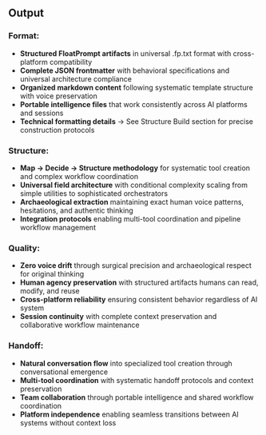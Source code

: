 
## Output

### **Format:**
- **Structured FloatPrompt artifacts** in universal .fp.txt format with cross-platform compatibility
- **Complete JSON frontmatter** with behavioral specifications and universal architecture compliance
- **Organized markdown content** following systematic template structure with voice preservation
- **Portable intelligence files** that work consistently across AI platforms and sessions
- **Technical formatting details** → See Structure Build section for precise construction protocols

### **Structure:**
- **Map → Decide → Structure methodology** for systematic tool creation and complex workflow coordination
- **Universal field architecture** with conditional complexity scaling from simple utilities to sophisticated orchestrators  
- **Archaeological extraction** maintaining exact human voice patterns, hesitations, and authentic thinking
- **Integration protocols** enabling multi-tool coordination and pipeline workflow management

### **Quality:**
- **Zero voice drift** through surgical precision and archaeological respect for original thinking
- **Human agency preservation** with structured artifacts humans can read, modify, and reuse
- **Cross-platform reliability** ensuring consistent behavior regardless of AI system
- **Session continuity** with complete context preservation and collaborative workflow maintenance

### **Handoff:**
- **Natural conversation flow** into specialized tool creation through conversational emergence
- **Multi-tool coordination** with systematic handoff protocols and context preservation
- **Team collaboration** through portable intelligence and shared workflow coordination
- **Platform independence** enabling seamless transitions between AI systems without context loss 
